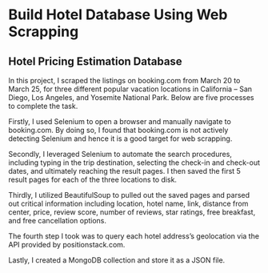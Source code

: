 
# Build Hotel Database Using Web Scrapping

## Hotel Pricing Estimation Database
  In this project, I scraped the listings on booking.com from March 20 to March 25, for three different popular vacation locations in California – San Diego, Los Angeles, and Yosemite National Park. Below are five processes to complete the task. <br>
  
  Firstly, I used Selenium to open a browser and manually navigate to booking.com. By doing so, I found that booking.com is not actively detecting Selenium and hence it is a good target for web scrapping. <br>
  
  Secondly, I leveraged Selenium to automate the search procedures, including typing in the trip destination, selecting the check-in and check-out dates, and ultimately reaching the result pages. I then saved the first 5 result pages for each of the three locations to disk. <br>
  
  Thirdly, I utilized BeautifulSoup to pulled out the saved pages and parsed out critical information including location, hotel name, link, distance from center, price, review score, number of reviews, star ratings, free breakfast, and free cancellation options. <br>
  
  The fourth step I took was to query each hotel address’s geolocation via the API provided by positionstack.com. <br>
  
  Lastly, I created a MongoDB collection and store it as a JSON file. <br>
